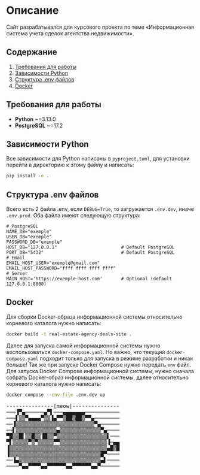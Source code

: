 # Описание
Сайт разрабатывался для курсового проекта по теме «Информационная система учета сделок агентства недвижимости».

## Содержание
1. [Требования для работы](#Требования-для-работы)
2. [Зависимости Python](#Зависисмости-Python)
3. [Структура .env файлов](#Структура-env-файлов)
4. [Docker](#Docker)

## Требования для работы
- **Python** ~=3.13.0
- **PostgreSQL** ~=17.2

## Зависимости Python
Все зависимости для Python написаны в `pyproject.toml`, для установки перейти в директорию к этому файлу и написать:
```sh
pip install -e .
```

## Структура .env файлов
Всего есть 2 файла .env, если `DEBUG=True`, то загружается `.env.dev`, иначе `.env.prod`.
Оба файла имеют следующую структура:
```env
# PostgreSQL
NAME_DB="exemple"
USER_DB="exemple"
PASSWORD_DB="exemple"
HOST_DB="127.0.0.1"                        # Default PostgreSQL
PORT_DB="5432"                             # Default PostgreSQL
# Email
EMAIL_HOST_USER="exemple@gmail.com"
EMAIL_HOST_PASSWORD="ffff ffff ffff ffff" 
# Server
MAIN_HOST='https://exemple-host.com'       # Optional (default 127.0.0.1:8000)
```

## Docker
Для сборки Docker-образа информационной системы относительно корневого каталога нужно написать:
```sh
docker build -t real-estate-agency-deals-site .
```
Далее для запуска самой информационной системы нужно воспользоваться `docker-compose.yaml`.
Но важно, что текущий `docker-compose.yaml` подходит только для запуска в режиме разработки и никак больше!
Так же при запуске Docker Compose нужно передать `env` файл.
Для запуска Docker Compose информационной системы, нужно сначала собрать Docker-образ информационной системы, далее относительно корневого каталога нужно написать:
```sh
docker compose --env-file .env.dev up
```

<pre>
---------------[meow]---------------
───▐▀▄──────▄▀▌───▄▄▄▄▄▄▄─────────── 
───▌▒▒▀▄▄▄▄▀▒▒▐▄▀▀▒██▒██▒▀▀▄──────── 
──▐▒▒▒▒▒▒▒▒▒▒▒▒▒▒▒▒▒▒▒▒▒▒▒▒▒▀▄────── 
──▌▒▒▒▒▒▒▒▒▒▒▒▒▒▄▒▒▒▒▒▒▒▒▒▒▒▒▒▀▄──── 
▀█▒▒█▌▒▒█▒▒▐█▒▒▀▒▒▒▒▒▒▒▒▒▒▒▒▒▒▒▒▌─── 
▀▌▒▒▒▒▒▀▒▀▒▒▒▒▒▀▀▒▒▒▒▒▒▒▒▒▒▒▒▒▒▒▐─▄▄ 
▐▒▒▒▒▒▒▒▒▒▒▒▒▒▒▒▒▒▒▒▒▒▒▒▒▒▒▒▒▒▒▒▄█▒█ 
▐▒▒▒▒▒▒▒▒▒▒▒▒▒▒▒▒▒▒▒▒▒▒▒▒▒▒▒▒▒█▀──── 
──▐▄▒▒▒▒▒▒▒▒▒▒▒▒▒▒▒▒▒▒▒▒▒▒▒▒▒▒▄▌──── 
────▀▄▄▀▀▀▀▄▄▀▀▀▀▀▀▄▄▀▀▀▀▀▀▄▄▀────── 
</pre>
